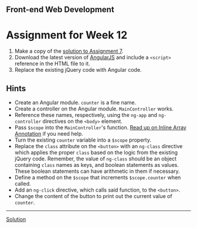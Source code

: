 ## Front-end Web Development
# Assignment for Week 12

1.  Make a copy of the [solution to Assignment 7](https://github.com/JeffreyATW/fwd/tree/master/series8/class7/solution).
2.  Download the latest version of [AngularJS](https://angularjs.org/) and include a `<script>` reference in the HTML file to it.
3.  Replace the existing jQuery code with Angular code.

## Hints

*   Create an Angular module. `counter` is a fine name.
*   Create a controller on the Angular module. `MainController` works.
*   Reference these names, respectively, using the `ng-app` and `ng-controller` directives on the `<body>` element.
*   Pass `$scope` into the `MainController`'s function. [Read up on Inline Array Annotation](https://docs.angularjs.org/guide/di#inline-array-annotation) if you need help.
*   Turn the existing `counter` variable into a `$scope` property.
*   Replace the `class` attribute on the `<button>` with an `ng-class` directive which applies the proper `class` based on the logic from the existing jQuery code. Remember, the value of `ng-class` should be an object containing `class` names as keys, and boolean statements as values. These boolean statements can have arithmetic in them if necessary.
*   Define a method on the `$scope` that increments `$scope.counter` when called.
*   Add an `ng-click` directive, which calls said function, to the `<button>`.
*   Change the content of the button to print out the current value of `counter`.

* * *

[Solution](http://jeffreyatw.github.io/fwd/series8/class12/solution/)
